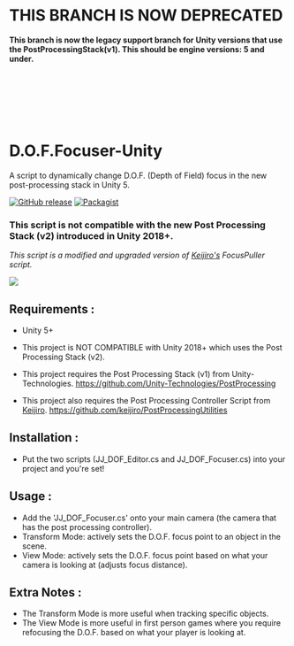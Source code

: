 # THIS BRANCH IS NOW DEPRECATED
<b>This branch is now the legacy support branch for Unity versions that use the PostProcessingStack(v1). This should be engine versions: 5 and under.</b>
<br>
<br>
<br>
<br>
<br>
<br>
<br>

# D.O.F.Focuser-Unity
A script to dynamically change D.O.F. (Depth of Field) focus in the new post-processing stack in Unity 5.

[![GitHub release](https://img.shields.io/badge/Build-1.0-brightgreen.svg)](https://github.com/DuckBoss/DOF-Focuser-Unity/releases/latest)
[![Packagist](https://img.shields.io/badge/License-MIT-blue.svg)](https://github.com/DuckBoss/DOF-Focuser-Unity/blob/master/LICENSE)


### This script is not compatible with the new Post Processing Stack (v2) introduced in Unity 2018+.


*This script is a modified and upgraded version of [Keijiro's](https://github.com/keijiro) FocusPuller script.*

![](https://cloud.githubusercontent.com/assets/20238115/25970432/a1ec968c-3666-11e7-9f7d-0c01469ef3a6.gif)

## Requirements :
- Unity 5+
- This project is NOT COMPATIBLE with Unity 2018+ which uses the Post Processing Stack (v2).
- This project requires the Post Processing Stack (v1) from Unity-Technologies.
  https://github.com/Unity-Technologies/PostProcessing
  
- This project also requires the Post Processing Controller Script from [Keijiro](https://github.com/keijiro).
  https://github.com/keijiro/PostProcessingUtilities

## Installation :
- Put the two scripts (JJ_DOF_Editor.cs and JJ_DOF_Focuser.cs) into your project and you're set!


## Usage :
- Add the 'JJ_DOF_Focuser.cs' onto your main camera (the camera that has the post processing controller).
- Transform Mode: actively sets the D.O.F. focus point to an object in the scene.
- View Mode: actively sets the D.O.F. focus point based on what your camera is looking at (adjusts focus distance).

## Extra Notes :
- The Transform Mode is more useful when tracking specific objects.
- The View Mode is more useful in first person games where you require refocusing the D.O.F. based on what your player is looking at.
